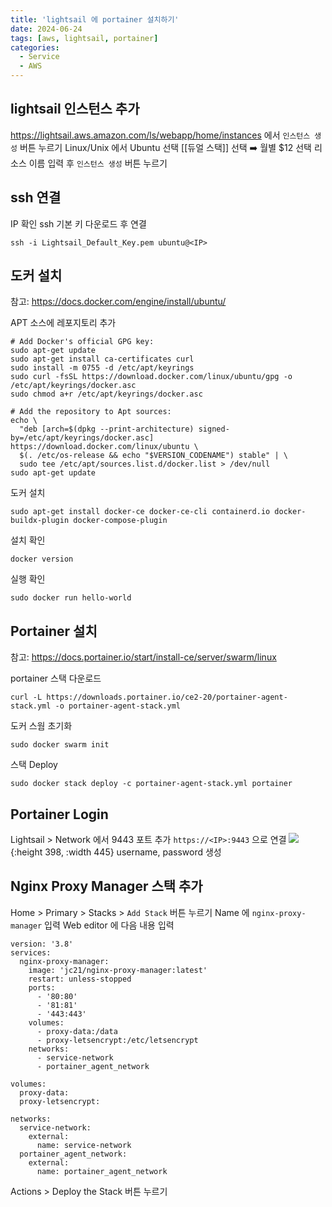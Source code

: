 ```yaml
---
title: 'lightsail 에 portainer 설치하기'
date: 2024-06-24
tags: [aws, lightsail, portainer]
categories:
  - Service
  - AWS
---
```


## lightsail 인스턴스 추가

https://lightsail.aws.amazon.com/ls/webapp/home/instances 에서 `인스턴스 생성` 버튼 누르기
Linux/Unix 에서 Ubuntu 선택
[[듀얼 스택]] 선택 ➡️ 월별 $12 선택
리소스 이름 입력 후 `인스턴스 생성` 버튼 누르기

## ssh 연결

IP 확인
ssh 기본 키 다운로드 후 연결

```shell
ssh -i Lightsail_Default_Key.pem ubuntu@<IP>
```

## 도커 설치

참고: https://docs.docker.com/engine/install/ubuntu/

APT 소스에 레포지토리 추가

```shell
# Add Docker's official GPG key:
sudo apt-get update
sudo apt-get install ca-certificates curl
sudo install -m 0755 -d /etc/apt/keyrings
sudo curl -fsSL https://download.docker.com/linux/ubuntu/gpg -o /etc/apt/keyrings/docker.asc
sudo chmod a+r /etc/apt/keyrings/docker.asc

# Add the repository to Apt sources:
echo \
  "deb [arch=$(dpkg --print-architecture) signed-by=/etc/apt/keyrings/docker.asc] https://download.docker.com/linux/ubuntu \
  $(. /etc/os-release && echo "$VERSION_CODENAME") stable" | \
  sudo tee /etc/apt/sources.list.d/docker.list > /dev/null
sudo apt-get update
```

도커 설치

```shell
sudo apt-get install docker-ce docker-ce-cli containerd.io docker-buildx-plugin docker-compose-plugin
```

설치 확인

```shell
docker version
```

실행 확인

```shell
sudo docker run hello-world
```

## Portainer 설치

참고: https://docs.portainer.io/start/install-ce/server/swarm/linux

portainer 스택 다운로드

```shell
curl -L https://downloads.portainer.io/ce2-20/portainer-agent-stack.yml -o portainer-agent-stack.yml
```

도커 스웜 초기화

```shell
sudo docker swarm init
```

스택 Deploy

```shell
sudo docker stack deploy -c portainer-agent-stack.yml portainer
```

## Portainer Login

Lightsail > Network 에서 9443 포트 추가
`https://<IP>:9443` 으로 연결
![](https://i.imgur.com/Ql1PqYi.png){:height 398, :width 445}
username, password 생성

## Nginx Proxy Manager 스택 추가

Home > Primary > Stacks > `Add Stack` 버튼 누르기
Name 에 `nginx-proxy-manager` 입력
Web editor 에 다음 내용 입력

```shell
version: '3.8'
services:
  nginx-proxy-manager:
    image: 'jc21/nginx-proxy-manager:latest'
    restart: unless-stopped
    ports:
      - '80:80'
      - '81:81'
      - '443:443'
    volumes:
      - proxy-data:/data
      - proxy-letsencrypt:/etc/letsencrypt
    networks:
      - service-network
      - portainer_agent_network

volumes:
  proxy-data:
  proxy-letsencrypt:

networks:
  service-network:
    external:
      name: service-network
  portainer_agent_network:
    external:
      name: portainer_agent_network
```

Actions > Deploy the Stack 버튼 누르기
